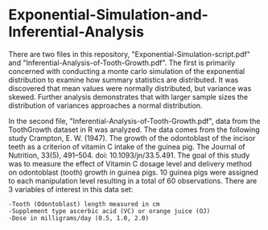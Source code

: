 # Exponential-Simulation-and-Inferential-Analysis

There are two files in this repository, "Exponential-Simulation-script.pdf" and "Inferential-Analysis-of-Tooth-Growth.pdf". 
The first is primarily concerned with conducting a monte carlo simulation of the exponential distribution to examine how summary statistics 
are distributed. It was discovered that mean values were normally distributed, but variance was skewed. Further analysis demonstrates that 
with larger sample sizes the distribution of variances approaches a normal distribution.

In the second file, "Inferential-Analysis-of-Tooth-Growth.pdf", data from the ToothGrowth dataset in R was analyzed. The data comes from the 
following study Crampton, E. W. (1947). The growth of the odontoblast of the incisor teeth as a criterion of vitamin C intake of the guinea pig. The Journal of Nutrition, 33(5), 491–504. doi: 10.1093/jn/33.5.491.
The goal of this study was to measure the effect of Vitamin C dosage level and delivery method on odontoblast (tooth) growth in guinea pigs. 10 
guinea pigs were assigned to each manipulation level resulting in a total of 60 observations. 
There are 3 variables of interest in this data set:

    -Tooth (Odontoblast) length measured in cm 
    -Supplement type ascerbic acid (VC) or orange juice (OJ)  
    -Dose in milligrams/day (0.5, 1.0, 2.0)
